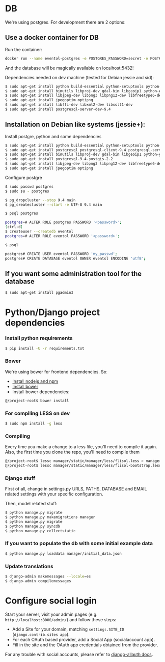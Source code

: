 # DB

We're using postgres. For development there are 2 options:

## Use a docker container for DB

Run the container:

```sh
docker run --name eventol-postgres -e POSTGRES_PASSWORD=secret -e POSTGRES_USER=eventol -e POSTGRES_DB=eventol -p 5432:5432 -d postgres
```
And the database will be magically available on localhost:5432!

Dependencies needed on dev machine (tested for Debian jessie and sid):

```sh
$ sudo apt-get install python build-essential python-setuptools python-dev python-pip
$ sudo apt-get install binutils libproj-dev gdal-bin libgeoip1 python-gdal
$ sudo apt-get install libjpeg-dev libpng3 libpng12-dev libfreetype6-dev zlib1g-dev
$ sudo apt-get install jpegoptim optipng
$ sudo apt-get install libffi-dev libxml2-dev libxslt1-dev
$ sudo apt-get install postgresql-server-dev-9.4
```

## Installation on Debian like systems (jessie+):

Install postgre, python and some dependencies
```sh
$ sudo apt-get install python build-essential python-setuptools python-dev python-pip
$ sudo apt-get install postgresql postgresql-client-9.4 postgresql-server-dev-9.4 
$ sudo apt-get install binutils libproj-dev gdal-bin libgeoip1 python-gdal
$ sudo apt-get install postgresql-9.4-postgis-2.2
$ sudo apt-get install libjpeg-dev libpng3 libpng12-dev libfreetype6-dev zlib1g-dev
$ sudo apt-get install jpegoptim optipng
```
Configure postgre
```sh
$ sudo passwd postgres
$ sudo su - postgres

$ pg_dropcluster --stop 9.4 main
$ pg_createcluster --start -e UTF-8 9.4 main

$ psql postgres

postgres=# ALTER ROLE postgres PASSWORD '<password>';
(ctrl-d)
$ createuser --createdb eventol
postgres=# ALTER ROLE eventol PASSWORD '<password>';

$ psql

postgres# CREATE USER eventol PASSWORD 'my_passwd';
postgres# CREATE DATABASE eventol OWNER eventol ENCODING 'utf8';
```

## If you want some administration tool for the database

```sh
$ sudo apt-get install pgadmin3
```

# Python/Django project dependencies

### Install python requirements

```sh
$ pip install -U -r requirements.txt
```

### Bower
We're using bower for frontend dependencies. So:

* [Install nodejs and npm](https://github.com/joyent/node/wiki/Installing-Node.js-via-package-manager)
* [Install bower](http://bower.io/#install-bower)
* Install bower dependencies:

```sh
@/project-root$ bower install
```

### For compiling LESS on dev

```sh
$ sudo npm install -g less

```

### Compiling

Every time you make a change to a less file, you'll need to compile it again. Also, the first time you clone the repo, you'll need to compile them


```sh
@/project-root$ lessc manager/static/manager/less/flisol.less > manager/static/manager/css/flisol.css
@/project-root$ lessc manager/static/manager/less/flisol-bootstrap.less > manager/static/manager/css/flisol-bootstrap.css
```

### Django stuff

First of all, change in settings.py URLS, PATHS, DATABASE and EMAIL related settings with your specific configuration.

Then, model related stuff:

```sh
$ python manage.py migrate
$ python manage.py makemigrations manager
$ python manage.py migrate
$ python manage.py syncdb
$ python manage.py collectstatic
```

### If you want to populate the db with some initial example data

```sh
$ python manage.py loaddata manager/initial_data.json
```

### Update translations

```sh
$ django-admin makemessages --locale=es
$ django-admin compilemessages
```

# Configure social login

Start your server, visit your admin pages (e.g. `http://localhost:8000/admin/`) and follow these steps:

* Add a Site for your domain, matching `settings.SITE_ID` (`django.contrib.sites app`).
* For each OAuth based provider, add a Social App (socialaccount app).
* Fill in the site and the OAuth app credentials obtained from the provider.

For any trouble with social accounts, please refer to [django-allauth docs](http://django-allauth.readthedocs.org).